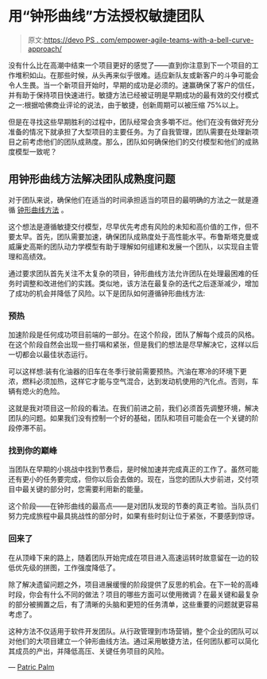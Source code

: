 # 用“钟形曲线”方法授权敏捷团队

> 原文:[https://devo PS . com/empower-agile-teams-with-a-bell-curve-approach/](https://devops.com/empower-agile-teams-with-a-bell-curve-approach/)

没有什么比在高潮中结束一个项目更好的感觉了——直到你注意到下一个项目的工作堆积如山。在那些时候，从头再来似乎很难。适应新队友或新客户的斗争可能会令人生畏。当一个新项目开始时，早期的成功是必须的。速赢确保了客户的信任，并有助于保持项目快速进行。敏捷方法已经被证明是早期成功的最有效的交付模式之一:根据哈佛商业评论的说法，由于敏捷，创新周期可以被压缩 75%以上。

但是在寻找这些早期胜利的过程中，团队经常会贪多嚼不烂。他们在没有做好充分准备的情况下就承担了大型项目的主要任务。为了自我管理，团队需要在处理新项目之前考虑他们的团队成熟度。那么，团队如何确保他们的交付模型和他们的成熟度模型一致呢？

## **用钟形曲线方法解决团队成熟度问题**

对于团队来说，确保他们在适当的时间承担适当的项目的最明确的方法之一就是遵循 [钟形曲线方法](https://www.informationweek.com/devops/consider-a-bell-curve-based-agile-delivery-model/a/d-id/1332210) 。

这个想法是遵循敏捷交付模型，尽早优先考虑有风险的未知和高价值的工作，但不要太早。首先，团队需要加速，确保团队成熟度处于高性能水平。布鲁斯塔克曼或威廉史高斯的团队动力学模型有助于理解如何组建和发展一个团队，以实现自主管理和高绩效。

通过要求团队首先关注不太复杂的项目，钟形曲线方法允许团队在处理最困难的任务时调整和改进他们的实践。类似地，该方法在最复杂的迭代之后逐渐减少，增加了成功的机会并降低了风险。以下是团队如何遵循钟形曲线方法:

### **预热**

加速阶段是任何成功项目前端的一部分。在这个阶段，团队了解每个成员的风格。在这个阶段自然会出现一些打嗝和紧张，但是我们的想法是尽早解决它，这样以后一切都会以最佳状态运行。

可以这样想:装有化油器的旧车在冬季行驶前需要预热。汽油在寒冷的环境下更浓，燃料必须加热，这样它才能与空气混合，达到发动机使用的汽化点。否则，车辆有熄火的危险。

这就是我对项目这一阶段的看法。在我们前进之前，我们必须首先调整环境，解决团队的问题。如果我们没有控制一个好的基础，团队和项目可能会在一个关键的阶段停滞不前。

### **找到你的巅峰**

当团队在早期的小挑战中找到节奏后，是时候加速并完成真正的工作了。虽然可能还有更小的任务要完成，但你以后会去做的。现在，当您的团队大步前进，交付项目中最关键的部分时，您需要利用新的能量。

这个阶段——在钟形曲线的最高点——是对团队发现的节奏的真正考验。当队员们努力完成旅程中最具挑战性的部分时，如果有些时刻让位于紧张，不要感到惊讶。

### **回来了**

在从顶峰下来的路上，随着团队开始完成在项目进入高速运转时故意留在一边的较低优先级的拼图，工作强度降低了。

除了解决遗留问题之外，项目进展缓慢的阶段提供了反思的机会。在下一轮的高峰时段，你会有什么不同的做法？项目的哪些方面可以使用微调？在最关键和最复杂的部分被搁置之后，有了清晰的头脑和更短的任务清单，这些重要的问题就更容易考虑了。

这种方法不仅适用于软件开发团队。从行政管理到市场营销，整个企业的团队可以对他们的大项目建立一个钟形曲线方法。通过采用敏捷方法，任何团队都可以简化其成员的产出，并降低高压、关键任务项目的风险。

— [Patric Palm](https://devops.com/author/patric-palm/)